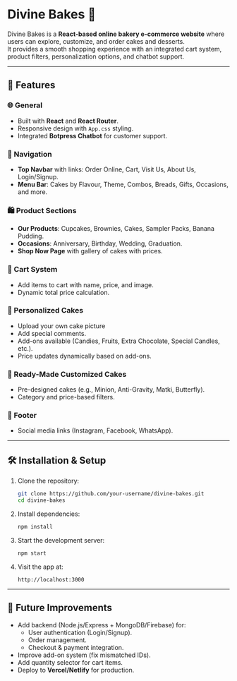 # Divine Bakes 🍰

Divine Bakes is a **React-based online bakery e-commerce website** where
users can explore, customize, and order cakes and desserts.\
It provides a smooth shopping experience with an integrated cart system,
product filters, personalization options, and chatbot support.

------------------------------------------------------------------------

## 🚀 Features

### 🌐 General

-   Built with **React** and **React Router**.
-   Responsive design with `App.css` styling.
-   Integrated **Botpress Chatbot** for customer support.

### 🧭 Navigation

-   **Top Navbar** with links: Order Online, Cart, Visit Us, About Us,
    Login/Signup.
-   **Menu Bar**: Cakes by Flavour, Theme, Combos, Breads, Gifts,
    Occasions, and more.

### 🛍️ Product Sections

-   **Our Products**: Cupcakes, Brownies, Cakes, Sampler Packs, Banana
    Pudding.
-   **Occasions**: Anniversary, Birthday, Wedding, Graduation.
-   **Shop Now Page** with gallery of cakes with prices.

### 🛒 Cart System

-   Add items to cart with name, price, and image.
-   Dynamic total price calculation.

### 🎨 Personalized Cakes

-   Upload your own cake picture
-   Add special comments.
-   Add-ons available (Candies, Fruits, Extra Chocolate, Special
    Candles, etc.).
-   Price updates dynamically based on add-ons.

### 🎂 Ready-Made Customized Cakes

-   Pre-designed cakes (e.g., Minion, Anti-Gravity, Matki, Butterfly).
-   Category and price-based filters.

### 📱 Footer

-   Social media links (Instagram, Facebook, WhatsApp).

------------------------------------------------------------------------

## 🛠️ Installation & Setup

1.  Clone the repository:

    ``` bash
    git clone https://github.com/your-username/divine-bakes.git
    cd divine-bakes
    ```

2.  Install dependencies:

    ``` bash
    npm install
    ```

3.  Start the development server:

    ``` bash
    npm start
    ```

4.  Visit the app at:

        http://localhost:3000

------------------------------------------------------------------------

## 📌 Future Improvements

-   Add backend (Node.js/Express + MongoDB/Firebase) for:
    -   User authentication (Login/Signup).
    -   Order management.
    -   Checkout & payment integration.
-   Improve add-on system (fix mismatched IDs).
-   Add quantity selector for cart items.
-   Deploy to **Vercel/Netlify** for production.


